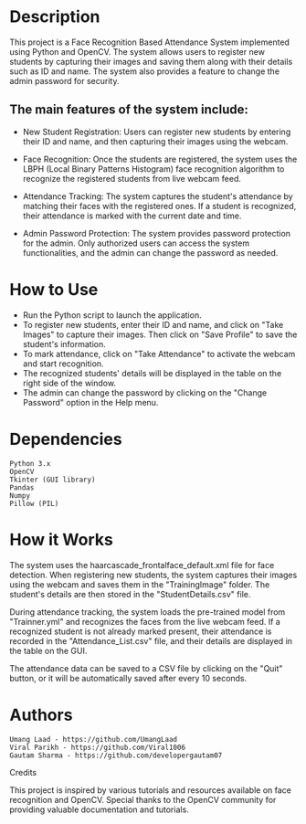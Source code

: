 # Description

This project is a Face Recognition Based Attendance System implemented using Python and OpenCV. The system allows users to register new students by capturing their images and saving them along with their details such as ID and name. The system also provides a feature to change the admin password for security.

## The main features of the system include:

- New Student Registration: Users can register new students by entering their ID and name, and then capturing their images using the webcam.

- Face Recognition: Once the students are registered, the system uses the LBPH (Local Binary Patterns Histogram) face recognition algorithm to recognize the registered students from live webcam feed.

- Attendance Tracking: The system captures the student's attendance by matching their faces with the registered ones. If a student is recognized, their attendance is marked with the current date and time.

- Admin Password Protection: The system provides password protection for the admin. Only authorized users can access the system functionalities, and the admin can change the password as needed.

# How to Use

- Run the Python script to launch the application.
- To register new students, enter their ID and name, and click on "Take Images" to capture their images. Then click on "Save Profile" to save the student's information.
- To mark attendance, click on "Take Attendance" to activate the webcam and start recognition.
- The recognized students' details will be displayed in the table on the right side of the window.
- The admin can change the password by clicking on the "Change Password" option in the Help menu.

# Dependencies

    Python 3.x
    OpenCV
    Tkinter (GUI library)
    Pandas
    Numpy
    Pillow (PIL)

# How it Works

The system uses the haarcascade_frontalface_default.xml file for face detection. When registering new students, the system captures their images using the webcam and saves them in the "TrainingImage" folder. The student's details are then stored in the "StudentDetails.csv" file.

During attendance tracking, the system loads the pre-trained model from "Trainner.yml" and recognizes the faces from the live webcam feed. If a recognized student is not already marked present, their attendance is recorded in the "Attendance_List.csv" file, and their details are displayed in the table on the GUI.

The attendance data can be saved to a CSV file by clicking on the "Quit" button, or it will be automatically saved after every 10 seconds.

# Authors

    Umang Laad - https://github.com/UmangLaad
    Viral Parikh - https://github.com/Viral1006
    Gautam Sharma - https://github.com/developergautam07

Credits

This project is inspired by various tutorials and resources available on face recognition and OpenCV. Special thanks to the OpenCV community for providing valuable documentation and tutorials.
